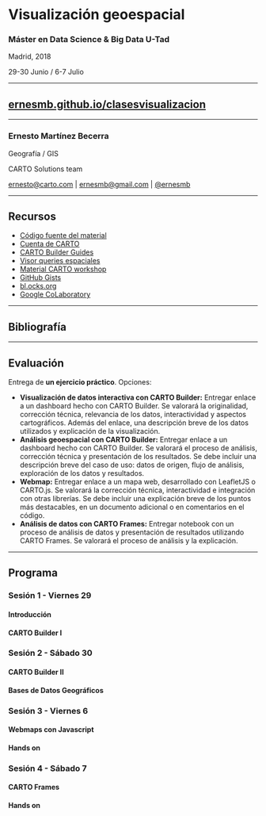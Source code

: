 # Visualización geoespacial

### Máster en Data Science & Big Data U-Tad
Madrid, 2018 

29-30 Junio / 6-7 Julio

---

## [ernesmb.github.io/clasesvisualizacion](https://ernesmb.github.io/clasesvisualizacion)

---

### Ernesto Martínez Becerra
Geografía / GIS

CARTO Solutions team

[ernesto@carto.com](mailto:ernesto@carto.com) | [ernesmb@gmail.com](mailto:ernesmb@gmail.com) | [@ernesmb](https://github.com/ernesmb)

---

## Recursos

* [Código fuente del material](https://github.com/ernesmb/clasesvisualizacion)
* [Cuenta de CARTO](https://carto.com/signup)
* [CARTO Builder Guides](https://carto.com/learn/guides/)
* [Visor queries espaciales](http://bl.ocks.org/jsanz/raw/fcb8394e084919a4135188b7c30504ad/)
* [Material CARTO workshop](https://github.com/CartoDB/carto-workshop)
* [GitHub Gists](https://gist.github.com)
* [bl.ocks.org](https://bl.ocks.org)
* [Google CoLaboratory](https://colab.research.google.com/)

---

## Bibliografía



---

## Evaluación 

Entrega de **un ejercicio práctico**. Opciones:

* **Visualización de datos interactiva con CARTO Builder:** 
	Entregar enlace a un dashboard hecho con CARTO Builder. Se valorará la originalidad, corrección técnica, relevancia de los datos, interactividad y aspectos cartográficos. 
	Además del enlace, una descripción breve de los datos utilizados y explicación de la visualización.
* **Análisis geoespacial con CARTO Builder:**
	Entregar enlace a un dashboard hecho con CARTO Builder. Se valorará el proceso de análisis, corrección técnica y presentación de los resultados. Se debe incluir una descripción breve del caso de uso: datos de origen, flujo de análisis, exploración de los datos y resultados.
* **Webmap:**
	Entregar enlace a un mapa web, desarrollado con LeafletJS o CARTO.js. Se valorará la corrección técnica, interactividad e integración con otras librerías. Se debe incluir una explicación breve de los puntos más destacables, en un documento adicional o en comentarios en el código. 
* **Análisis de datos con CARTO Frames:**
	Entregar notebook con un proceso de análisis de datos y presentación de resultados utilizando CARTO Frames. Se valorará el proceso de análisis y la explicación. 

---

## Programa 
### Sesión 1 - Viernes 29
#### Introducción
#### CARTO Builder I
### Sesión 2 - Sábado 30
#### CARTO Builder II
#### Bases de Datos Geográficos
### Sesión 3 - Viernes 6
#### Webmaps con Javascript
#### Hands on
### Sesión 4 - Sábado 7
#### CARTO Frames
#### Hands on